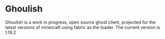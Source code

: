 # Ghoulish
Ghoulish is a work in progress, open source ghost client, projected for the latest versions of minecraft using fabric as the loader.
The current version is 1.19.2